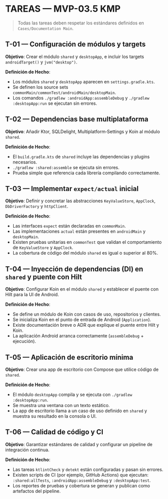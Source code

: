 # TAREAS — MVP-03.5 KMP

> Todas las tareas deben respetar los estándares definidos en `Cases/Documentation Main`.

## T-01 — Configuración de módulos y targets
**Objetivo**: Crear el módulo `shared` y `desktopApp`, e incluir los targets `androidTarget()` y `jvm("desktop")`.

**Definición de Hecho**:
- Los módulos `shared` y `desktopApp` aparecen en `settings.gradle.kts`.
- Se definen los source sets `commonMain/commonTest/androidMain/desktopMain`.
- Los comandos `./gradlew :androidApp:assembleDebug` y `./gradlew :desktopApp:run` se ejecutan sin errores.

## T-02 — Dependencias base multiplataforma
**Objetivo**: Añadir Ktor, SQLDelight, Multiplatform‑Settings y Koin al módulo `shared`.

**Definición de Hecho**:
- El `build.gradle.kts` de `shared` incluye las dependencias y plugins necesarios.
- `./gradlew :shared:assemble` se ejecuta sin errores.
- Prueba simple que referencia cada librería compilando correctamente.

## T-03 — Implementar `expect/actual` inicial
**Objetivo**: Definir y concretar las abstracciones `KeyValueStore`, `AppClock`, `DbDriverFactory` y `httpClient`.

**Definición de Hecho**:
- Las interfaces `expect` están declaradas en `commonMain`.
- Las implementaciones `actual` están presentes en `androidMain` y `desktopMain`.
- Existen pruebas unitarias en `commonTest` que validan el comportamiento de `KeyValueStore` y `AppClock`.
- La cobertura de código del módulo `shared` es igual o superior al 80%.

## T-04 — Inyección de dependencias (DI) en `shared` y puente con Hilt
**Objetivo**: Configurar Koin en el módulo `shared` y establecer el puente con Hilt para la UI de Android.

**Definición de Hecho**:
- Se define un módulo de Koin con casos de uso, repositorios y clientes.
- Se inicializa Koin en el punto de entrada de Android (`Application`).
- Existe documentación breve o ADR que explique el puente entre Hilt y Koin.
- La aplicación Android arranca correctamente (`assembleDebug` + ejecución).

## T-05 — Aplicación de escritorio mínima
**Objetivo**: Crear una app de escritorio con Compose que utilice código de `shared`.

**Definición de Hecho**:
- El módulo `desktopApp` compila y se ejecuta con `./gradlew :desktopApp:run`.
- Se muestra una ventana con un texto estático.
- La app de escritorio llama a un caso de uso definido en `shared` y muestra su resultado en la consola o UI.

## T-06 — Calidad de código y CI
**Objetivo**: Garantizar estándares de calidad y configurar un pipeline de integración continua.

**Definición de Hecho**:
- Las tareas `ktlintCheck` y `detekt` están configuradas y pasan sin errores.
- Existen scripts de CI (por ejemplo, GitHub Actions) que ejecutan: `:shared:allTests`, `:androidApp:assembleDebug` y `:desktopApp:test`.
- Los reportes de pruebas y cobertura se generan y publican como artefactos del pipeline.